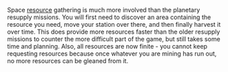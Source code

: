 Space [resource](Resources) gathering is much more involved than the planetary resupply missions. You will first need to discover an area containing the resource you need, move your station over there, and then finally harvest it over time. This does provide more resources faster than the older resupply missions to counter the more difficult part of the game, but still takes some time and planning. Also, all resources are now finite - you cannot keep requesting resources because once whatever you are mining has run out, no more resources can be gleaned from it.